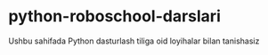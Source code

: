 # python-roboschool-darslari
Ushbu sahifada Python dasturlash tiliga oid loyihalar bilan tanishasiz 
